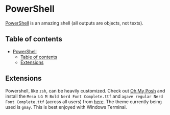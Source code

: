 # PowerShell

[PowerShell](https://docs.microsoft.com/en-us/powershell/) is an amazing shell (all outputs are objects, not texts).

## Table of contents

- [PowerShell](#powershell)
    - [Table of contents](#table-of-contents)
    - [Extensions](#extensions)

## Extensions

Powershell, like `zsh`, can be heavily customized. Check out [Oh My Posh](https://ohmyposh.dev/docs/pwsh) and install the `Meso LG M Bold Nerd Font Complete.ttf` and `agave regular Nerd Font Complete.ttf` (across all users) from [here](https://ohmyposh.dev/docs/fonts). The theme currently being used is `gmay`. This is best enjoyed with Windows Terminal.
